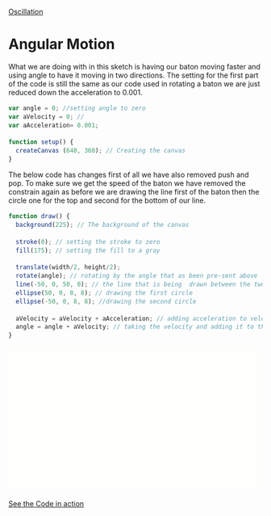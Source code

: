 [Oscillation](../)

# Angular Motion
What we are doing with in this sketch is having our baton moving faster and using angle to have it moving in two directions.
The setting for the first part of the code is still the same as our code used in rotating a baton we are just reduced down the acceleration to 0.001.

```js
var angle = 0; //setting angle to zero
var aVelocity = 0; //
var aAcceleration= 0.001;

function setup() {
  createCanvas (640, 360); // Creating the canvas
}
```
The below code has changes first of all we have also removed push and pop.  To make sure we get the speed of the baton we have removed the constrain again as before we are drawing the line first of the baton then the circle one for the top and second for the bottom of our line.

```js
function draw() {
  background(225); // The background of the canvas

  stroke(0); // setting the stroke to zero
  fill(175); // setting the fill to a gray

  translate(width/2, height/2);  
  rotate(angle); // rotating by the angle that as been pre-sent above
  line(-50, 0, 50, 0); // the line that is being  drawn between the two ellipse
  ellipse(50, 0, 8, 8); // drawing the first circle
  ellipse(-50, 0, 8, 8); //drawing the second circle

  aVelocity = aVelocity + aAcceleration; // adding acceleration to velocity
  angle = angle + aVelocity; // taking the velocity and adding it to the angle
}

```
<img src ="img/motion.gif"/>

[See the Code in action](index.html)
